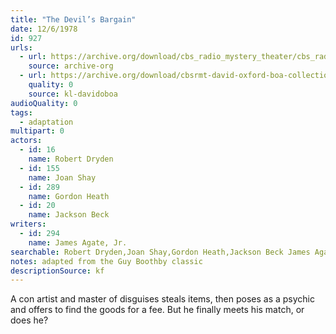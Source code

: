 ```yaml
---
title: "The Devil’s Bargain"
date: 12/6/1978
id: 927
urls: 
  - url: https://archive.org/download/cbs_radio_mystery_theater/cbs_radio_mystery_theater-0901-0950.zip/cbs_radio_mystery_theater-0901-0950%2Fcbsrmt_0927_the_devils_bargain.mp3
    source: archive-org
  - url: https://archive.org/download/cbsrmt-david-oxford-boa-collection/CBSRMT-781206-0927-The-Devil's-Bargain-(128-44)_KQV-{BoA}.mp3
    quality: 0
    source: kl-davidoboa
audioQuality: 0
tags: 
  - adaptation
multipart: 0
actors:  
  - id: 16
    name: Robert Dryden  
  - id: 155
    name: Joan Shay  
  - id: 289
    name: Gordon Heath  
  - id: 20
    name: Jackson Beck
writers:  
  - id: 294
    name: James Agate, Jr.
searchable: Robert Dryden,Joan Shay,Gordon Heath,Jackson Beck James Agate, Jr.
notes: adapted from the Guy Boothby classic
descriptionSource: kf
---
```

A con artist and master of disguises steals items, then poses as a psychic and offers to find the goods for a fee. But he finally meets his match, or does he?